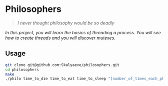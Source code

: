 # Philosophers
> *I never thought philosophy would be so deadly*

*In this project, you will learn the basics of threading a process.*
*You will see how to create threads and you will discover mutexes.*

## Usage
```sh
git clone git@github.com:Skalyaeve/philosophers.git
cd philosophers
make
./philo time_to_die time_to_eat time_to_sleep "[number_of_times_each_philosopher_must_eat]"
```